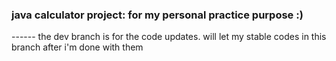 ### java calculator project: for my personal practice purpose :)
------ the dev branch is for the code updates. will let my stable codes in this branch after i'm done with them

